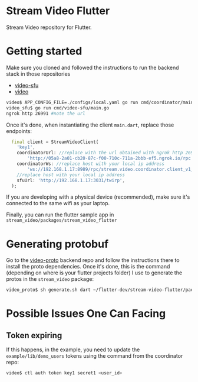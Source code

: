 # Stream Video Flutter

Stream Video repository for Flutter.

# Getting started

Make sure you cloned and followed the instructions to run the backend stack in those repositories
- [video-sfu](https://github.com/GetStream/video-sfu)
- [video](https://github.com/GetStream/video)

```bash
video$ APP_CONFIG_FILE=./configs/local.yaml go run cmd/coordinator/main.go
video_sfu$ go run cmd/video-sfu/main.go
ngrok http 26991 #note the url
``` 

Once it's done, when instantiating the client `main.dart`, replace those endpoints:
```dart
  final client = StreamVideoClient(
    'key1',
    coordinatorUrl: //replace with the url obtained with ngrok http 26991 previously
        'http://05a8-2a01-cb20-87c-f00-710c-711a-2bbb-ef5.ngrok.io/rpc',
    coordinatorWs: //replace host with your local ip address
        'ws://192.168.1.17:8989/rpc/stream.video.coordinator.client_v1_rpc.Websocket/Connect',
    //replace host with your local ip address
    sfuUrl: 'http://192.168.1.17:3031/twirp',
  );
```

If you are developing with a physical device (recommended), make sure it's connected to the same wifi as your laptop.

Finally, you can run the flutter sample app in `stream_video/packages/stream_video_flutter`


# Generating protobuf
Go to the [video-proto](https://github.com/GetStream/video-proto) backend repo and follow the instructions there to install the proto dependencies. Once it's done, this is the command (depending on where is your flutter projects folder) I use to generate the protos in the `stream_video` package:
```bash
video_proto$ sh generate.sh dart ~/flutter-dev/stream-video-flutter/packages/stream_video/lib/protobuf
```


# Possible Issues One Can Facing

## Token expiring 
If this happens, in the example, you need to update the `example/lib/demo_users` tokens using the command from the coordinator repo:
```bash
video$ ctl auth token key1 secret1 <user_id>
```
